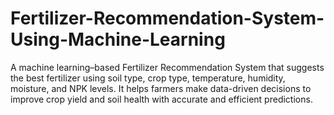 # Fertilizer-Recommendation-System-Using-Machine-Learning
A machine learning–based Fertilizer Recommendation System that suggests the best fertilizer using soil type, crop type, temperature, humidity, moisture, and NPK levels. It helps farmers make data-driven decisions to improve crop yield and soil health with accurate and efficient predictions.

